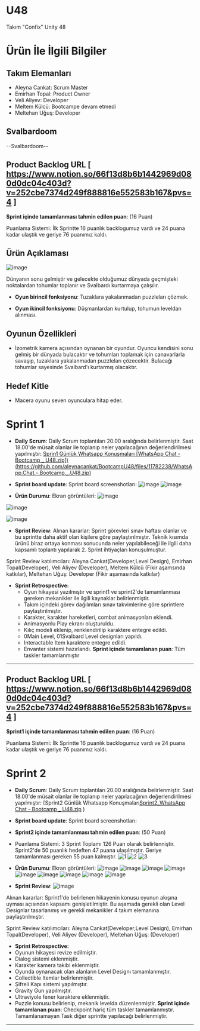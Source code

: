 # **U48**

Takım "Confix" Unity 48

# Ürün İle İlgili Bilgiler

## Takım Elemanları
- Aleyna Cankat: Scrum Master
- Emirhan Topal: Product Owner
- Veli Aliyev: Developer
- Meltem Külcü: Bootcampe devam etmedi
- Meltehan Uğuş: Developer

## Svalbardoom

--Svalbardoom--

## Product Backlog URL [ https://www.notion.so/66f13d8b6b1442969d080d0dc04c403d?v=252cbe7374d249f888816e552583b167&pvs=4 ]

**Sprint içinde tamamlanması tahmin edilen puan**: (16 Puan)

Puanlama Sistemi: İlk Sprintte 16 puanlık backlogumuz vardı ve  24 puana kadar ulaştık ve geriye 76 puanımız kaldı.

## Ürün Açıklaması

![image](https://github.com/aleynacankat/BootcampU48/assets/98126435/6d5c9ab3-de05-4337-9d22-1e016942e7e1)


Dünyanın sonu gelmiştir ve gelecekte olduğumuz dünyada geçmişteki noktalardan tohumlar toplanır ve Svalbardı kurtarmaya çalışılır.


- **Oyun birincil fonksiyonu**: Tuzaklara yakalanmadan puzzleları çözmek.

- **Oyun ikincil fonksiyonu**: Düşmanlardan kurtulup, tohumun leveldan alınması.

## Oyunun Özellikleri

- İzometrik  kamera açısından oynanan bir oyundur. Oyuncu kendisini sonu gelmiş bir dünyada bulacaktır ve tohumları toplamak için canavarlarla savaşıp, tuzaklara yakalanmadan puzzleları çözecektir. Bulacağı tohumlar sayesinde Svalbard'ı kurtarmış olacaktır.

## Hedef Kitle

- Macera oyunu seven oyunculara hitap eder.

# Sprint 1

- **Daily Scrum**: Daily Scrum toplantıları 20.00 aralığında belirlenmiştir. Saat 18.00'de müsait olanlar ile toplanıp neler yapılacağının değerlendirilmesi yapılmıştır: [Sprin1 Günlük Whatsapp Konuşmaları [WhatsApp Chat - Bootcamp _ U48.zip])(https://github.com/aleynacankat/BootcampU48/files/11782238/WhatsApp.Chat.-.Bootcamp._.U48.zip)
](https://github.com/aleynacankat/BootcampU48/files/11715416/WhatsApp_Chat_-_Bootcamp___U48.zip)


- **Sprint board update**: Sprint board screenshotları: 
![image](https://github.com/aleynacankat/BootcampU48/assets/98126435/eafd868d-398f-43a7-8482-654b257779b0)
![image](https://github.com/aleynacankat/BootcampU48/assets/98126435/82284233-4704-40fd-989b-8d300ca3ab68)

- **Ürün Durumu**: Ekran görüntüleri:
![image](https://github.com/aleynacankat/BootcampU48/assets/98126435/4e02d603-ecde-4fed-a787-62f8b2a55c01)

![image](https://github.com/aleynacankat/BootcampU48/assets/98126435/c895727e-4df3-4aaf-9866-38612149c6ab)

![image](https://github.com/aleynacankat/BootcampU48/assets/98126435/89868a80-71dc-4067-95c0-63d402a1fdbe)


- **Sprint Review**: 
Alınan kararlar: Sprint görevleri sınav haftası olanlar ve bu sprintte daha aktif olan kişilere göre paylaştırılmıştır. Teknik kısımda ürünü biraz ortaya konması sonucunda neler yapılabileceği ile ilgili daha kapsamlı toplantı yapılarak 2. Sprint ihtiyaçları konuşulmuştur.

Sprint Review katılımcıları: Aleyna Cankat(Developer,Level Design), Emirhan Topal(Developer), Veli Aliyev (Developer), Meltem Külcü (Fikir aşamsında katkılar), Meltehan Uğuş: Developer (Fikir aşamasında katkılar)

- **Sprint Retrospective:**
  - Oyun hikayesi yazılmıştır ve sprint1 ve sprint2'de tamamlanması gereken mekanikler ile ilgili kaynaklar belirlenmiştir.
  - Takım içindeki görev dağılımları sınav takvimlerine göre sprintlere paylaştırılmıştır.
  - Karakter, karakter hareketleri, combat animasyonları eklendi.
  - Animasyonlu Play ekranı oluşturuldu.
  - Kılıç modeli eklenip, renklendirilip karaktere entegre edildi.
  - 0Main Level, 01Svalbard Level designları yapıldı.
  - Interactable Item karaktere entegre edildi.
  - Envanter sistemi hazırlandı.
**Sprint içinde tamamlanan puan**: Tüm taskler tamamlanmıştır
---

## Product Backlog URL [ https://www.notion.so/66f13d8b6b1442969d080d0dc04c403d?v=252cbe7374d249f888816e552583b167&pvs=4 ]

**Sprint1 içinde tamamlanması tahmin edilen puan**: (16 Puan)

Puanlama Sistemi: İlk Sprintte 16 puanlık backlogumuz vardı ve  24 puana kadar ulaştık ve geriye 76 puanımız kaldı.


# Sprint 2

- **Daily Scrum**: Daily Scrum toplantıları 20.00 aralığında belirlenmiştir. Saat 18.00'de müsait olanlar ile toplanıp neler yapılacağının değerlendirilmesi yapılmıştır: [Sprint2 Günlük Whatsapp Konuşmaları[Sprint2_WhatsApp Chat - Bootcamp _ U48.zip](https://github.com/aleynacankat/BootcampU48/files/11930089/Sprint2_WhatsApp.Chat.-.Bootcamp._.U48.zip)
 )


- **Sprint board update**: Sprint board screenshotları:
- **Sprint2 içinde tamamlanması tahmin edilen puan**: (50 Puan)
- Puanlama Sistemi: 3 Sprint Toplamı 126 Puan olarak belirlenniştir. Sprint2'de 50 puanlık hedeften 47 puana ulaşılmıştır. Geriye tamamlanması gereken 55 puan kalmıştır.
![1](https://github.com/aleynacankat/BootcampU48/assets/98126435/879a5b98-a6c3-410f-8d36-c14ba89c4cb9)
![2](https://github.com/aleynacankat/BootcampU48/assets/98126435/88b8ac8e-883e-4a52-b043-67c58a6503d2)
![3](https://github.com/aleynacankat/BootcampU48/assets/98126435/e7089e01-e80b-4150-8225-515b32c4edf5)

- **Ürün Durumu**: Ekran görüntüleri:
![image](https://github.com/aleynacankat/BootcampU48/assets/98126435/40215b16-85f5-4101-8b63-8a53c1de44b4)
![image](https://github.com/aleynacankat/BootcampU48/assets/98126435/0be06104-2160-4440-b299-6b5100b380cb)
![image](https://github.com/aleynacankat/BootcampU48/assets/98126435/96fc6a3a-480d-4e6c-b248-97a1ab2621e6)
![image](https://github.com/aleynacankat/BootcampU48/assets/98126435/ad89c186-e387-4442-9fff-d2459024fbcf)
![image](https://github.com/aleynacankat/BootcampU48/assets/98126435/da3aefe5-487a-4402-839f-54e12e0e5a50)
![image](https://github.com/aleynacankat/BootcampU48/assets/98126435/2fb57367-3e82-4878-8925-5d15a36f6941)
![image](https://github.com/aleynacankat/BootcampU48/assets/98126435/3aaff19b-c489-4470-b140-eafb621eddb3)
![image](https://github.com/aleynacankat/BootcampU48/assets/98126435/c45450e1-614e-41a4-9839-4a608af03042)
![image](https://github.com/aleynacankat/BootcampU48/assets/98126435/8c32f211-c376-4075-aaa7-d33732d6ac89)


- **Sprint Review**:
![image](https://github.com/aleynacankat/BootcampU48/assets/98126435/ff80581e-6514-43e9-84d1-9b055f78e1ea)

Alınan kararlar: Sprint1'de belirlenen hikayenin konusu oyunun akışına uyması açısından kapsamı genişletilmiştir. Bu aşamada gerekli olan Level Designlar tasarlanmış ve gerekli mekanikler 4 takım elemanına paylaştırılmıştır.

Sprint Review katılımcıları: 
Aleyna Cankat(Developer,Level Design), 
Emirhan Topal(Developer), 
Veli Aliyev (Developer),
Meltehan Uğuş: (Developer)

- **Sprint Retrospective:**
- Oyunun hikayesi revize edilmiştir.
- Dialog sistemi eklenmiştir.
- Karakter kamera takibi eklenmiştir.
- Oyunda oynanacak olan alanların Level Designı tamamlanmıştır.
- Collectible Itemlar belirlenmiştir.
- Şifreli Kapı sistemi yapılmıştır.
- Gravity Gun yapılmıştır.
- Ultraviyole fener karaktere eklenmiştir.
- Puzzle konusu belirlenip, mekanik levelda düzenlenmiştir.
**Sprint içinde tamamlanan puan**: Checkpoint hariç tüm taskler tamamlanmıştır. Tamamlanamayan Task diğer sprintte yapılacağı belirlenmiştir.
---
